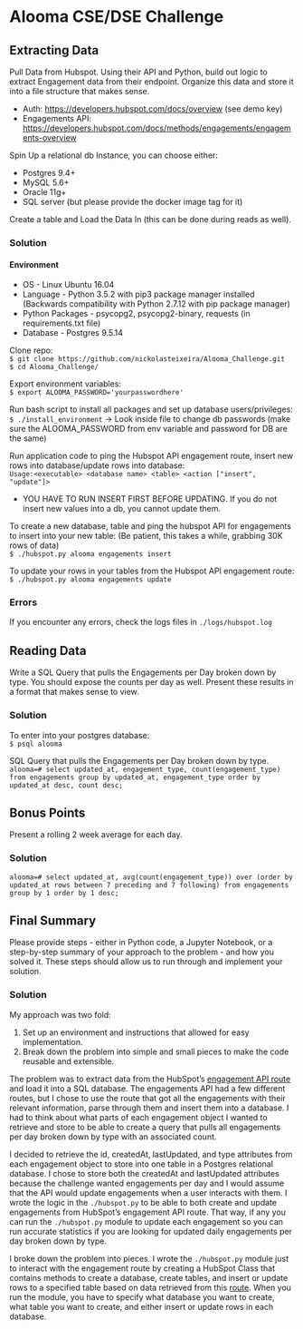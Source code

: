 # Alooma CSE/DSE Challenge


## Extracting Data
Pull Data from Hubspot. Using their API and Python, build out logic to extract Engagement data from their endpoint. Organize this data and store it into a file structure that makes sense.
* Auth:  https://developers.hubspot.com/docs/overview  (see demo key)
* Engagements API: https://developers.hubspot.com/docs/methods/engagements/engagements-overview

Spin Up a relational db Instance, you can choose either:
* Postgres 9.4+
* MySQL 5.6+
* Oracle 11g+
* SQL server (but please provide the docker image tag for it)

Create a table and Load the Data In (this can be done during reads as well).

### Solution
#### Environment
* OS - Linux Ubuntu 16.04
* Language - Python 3.5.2 with pip3 package manager installed (Backwards compatibility with Python 2.7.12 with pip package manager)
* Python Packages - psycopg2, psycopg2-binary, requests (in requirements.txt file)
* Database -  Postgres 9.5.14

Clone repo: </br>
`$ git clone https://github.com/nickolasteixeira/Alooma_Challenge.git` </br>
`$ cd Alooma_Challenge/` </br>

Export environment variables: </br>
`$ export ALOOMA_PASSWORD='yourpasswordhere'` </br>

Run bash script to install all packages and set up database users/privileges: </br> 
`$ ./install_environment` -> Look inside file to change db passwords (make sure the ALOOMA_PASSWORD from env variable and password for DB are the same) </br>

Run application code to ping the Hubspot API engagement route, insert new rows into database/update rows into database: </br>
`Usage:<executable> <database name> <table> <action ["insert", "update"]>` </br>

* YOU HAVE TO RUN INSERT FIRST BEFORE UPDATING. If you do not insert new values into a db, you cannot update them.

To create a new database, table and ping the hubspot API for engagements to insert into your new table: (Be patient, this takes a while, grabbing 30K rows of data) </br>
`$ ./hubspot.py alooma engagements insert` </br>

To update your rows in your tables from the Hubspot API engagement route: </br>
`$ ./hubspot.py alooma engagements update` </br>

### Errors
If you encounter any errors, check the logs files in `./logs/hubspot.log`

## Reading Data
Write a SQL Query that pulls the Engagements per Day broken down by type. You should expose the counts per day as well. Present these results in a format that makes sense to view. </br>

### Solution
To enter into your postgres database: </br>
`$ psql alooma` </br>

SQL Query that pulls the Engagements per Day broken down by type. </br>
`alooma=# select updated_at, engagement_type, count(engagement_type) from engagements group by updated_at, engagement_type order by updated_at desc, count desc;` </br>

## Bonus Points
Present a rolling 2 week average for each day.

### Solution
`alooma=# select updated_at, avg(count(engagement_type)) over (order by updated_at rows between 7 preceding and 7 following) from engagements group by 1 order by 1 desc;`

## Final Summary
Please provide steps - either in Python code, a Jupyter Notebook, or a step-by-step summary of your approach to the problem - and how you solved it. These steps should allow us to run through and implement your solution.

### Solution
My approach was two fold:</br>
1. Set up an environment and instructions that allowed for easy implementation.
2. Break down the problem into simple and small pieces to make the code reusable and extensible.  

The problem was to extract data from the HubSpot’s [engagement API route]( https://developers.hubspot.com/docs/methods/engagements/get-all-engagements)  and load it into a SQL database. The engagements API had a few different routes, but I chose to use the route that got all the engagements with their relevant information, parse through them and insert them into a database. I had to think about what parts of each engagement object I wanted to retrieve and store to be able to create a query that pulls all engagements per day broken down by type with an associated count. 

I decided to retrieve the id, createdAt, lastUpdated, and type attributes from each engagement object to store into one table in a Postgres relational database. I chose to store both the createdAt and lastUpdated attributes because the challenge wanted engagements per day and I would assume that the API would update engagements when a user interacts with them. I wrote the logic in the `./hubspot.py` to be able to both create and update engagements from HubSpot’s engagement API route. That way, if any you can run the `./hubspot.py` module to update each engagement so you can run accurate statistics if you are looking for updated daily engagements per day broken down by type.

I broke down the problem into pieces. I wrote the `./hubspot.py` module just to interact with the engagement route by creating a HubSpot Class that contains methods to create a database, create tables, and insert or update rows to a specified table based on data retrieved from this [route]( https://developers.hubspot.com/docs/methods/engagements/get-all-engagements). When you run the module, you have to specify what database you want to create, what table you want to create, and either insert or update rows in each database.

